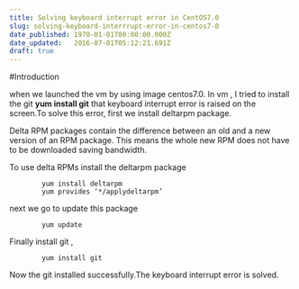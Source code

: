 ```yaml
---
title: Solving keyboard interrupt error in CentOS7.0
slug: solving-keyboard-interrrupt-error-in-centos7-0
date_published: 1970-01-01T00:00:00.000Z
date_updated:   2016-07-01T05:12:21.691Z
draft: true
---
```


#Introduction
     
  when we launched the vm by using image centos7.0. In vm , I tried to install the git  **yum install git** that keyboard interrupt error is raised on the screen.To solve this error, first we install deltarpm package.          
       
   Delta RPM packages contain the difference between an old and a new version of an RPM package. This means the whole new RPM does not have to be downloaded saving bandwidth.

To use delta RPMs install the deltarpm package
            
            yum install deltarpm
            yum provides ‘*/applydeltarpm’
 
 next we go to update this package
 
            yum update
            
 Finally install git ,
 
            yum install git
            
  Now the git installed successfully.The keyboard interrupt error is solved.
  
           
           
          
